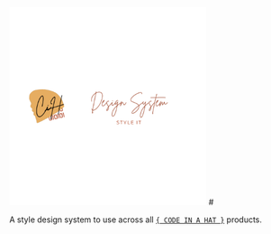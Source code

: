 <img src="docs/readme_header.png" width="350px" height="350px"> 
# 

A style design system to use across all [`{ CODE IN A HAT }`](https://github.com/codeinahat) products.
